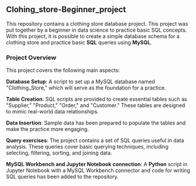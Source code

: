 ## Clohing_store-Beginner_project
This repository contains a clothing store database project. This project was put together by a beginner in data science to practice basic SQL concepts. 
With this project, it is possible to create a simple database schema for a clothing store and practice basic **SQL** queries using **MySQL**.

### Project Overview
This project covers the following main aspects:

**Database Setup**: A script to set up a MySQL database named "Clothing_Store," which will serve as the foundation for a practice.

**Table Creation**: SQL scripts are provided to create essential tables such as "Supplier," "Product," "Order," and "Customer." These tables are designed to mimic real-world data relationships.

**Data Insertion**: Sample data has been prepared to populate the tables and make the practice more engaging.

**Query exercises**: The project contains a set of SQL queries useful in data analysis. These queries cover basic querying techniques, including selecting, filtering, sorting, and joining data.

**MySQL Workbench and Jupyter Notebook connection**: A **Python** script in Jupyter Notebook with a MySQL Workbench connector and code for writing SQL queries has been added to the repository.